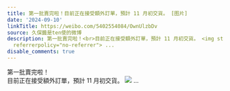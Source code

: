 ```yaml
---
title: 第一批賣完啦！目前正在接受額外訂單，預計 11 月初交貨。 [图片]
date: '2024-09-10'
linkTitle: https://weibo.com/5402554084/OwnUlzbDv
source: 久保醬是ten使的微博
description: 第一批賣完啦！<br>目前正在接受額外訂單，預計 11 月初交貨。 <img style="" src="https://tvax2.sinaimg.cn/large/005TCz76gy1htizigx4hlj30q81adq67.jpg"
  referrerpolicy="no-referrer"> ...
disable_comments: true
---
```

第一批賣完啦！<br>目前正在接受額外訂單，預計 11 月初交貨。 <img style="" src="https://tvax2.sinaimg.cn/large/005TCz76gy1htizigx4hlj30q81adq67.jpg" referrerpolicy="no-referrer"> ...